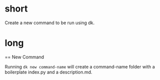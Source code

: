 # short

Create a new command to be run using dk.

# long

== New Command

Running `dk new command-name` will create a command-name folder with a boilerplate index.py and a description.md.